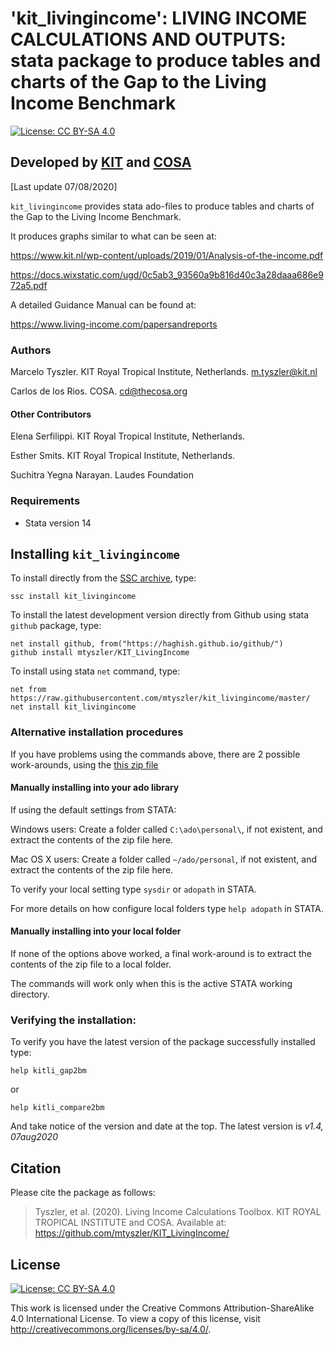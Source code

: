 # 'kit_livingincome': LIVING INCOME CALCULATIONS AND OUTPUTS: stata package to produce tables and charts of the Gap to the Living Income Benchmark
[![License: CC BY-SA 4.0](https://img.shields.io/badge/License-CC%20BY--SA%204.0-lightgrey.svg)](https://creativecommons.org/licenses/by-sa/4.0/)

## Developed by [KIT](http://www.kit.nl) and [COSA](http://thecosa.org/)
[Last update 07/08/2020] 

`kit_livingincome` provides stata ado-files to produce tables and charts of the Gap to the Living Income Benchmark.
 
It produces graphs similar to what can be seen at:

https://www.kit.nl/wp-content/uploads/2019/01/Analysis-of-the-income.pdf

https://docs.wixstatic.com/ugd/0c5ab3_93560a9b816d40c3a28daaa686e972a5.pdf

A detailed Guidance Manual can be found at:

https://www.living-income.com/papersandreports

### Authors

Marcelo Tyszler. KIT Royal Tropical Institute, Netherlands. m.tyszler@kit.nl

Carlos de los Rios. COSA. cd@thecosa.org

#### Other Contributors

Elena Serfilippi. KIT Royal Tropical Institute, Netherlands.

Esther Smits. KIT Royal Tropical Institute, Netherlands.

Suchitra Yegna Narayan. Laudes Foundation


### Requirements

* Stata version 14 

## Installing `kit_livingincome`
To install directly from the [SSC archive](https://econpapers.repec.org/software/bocbocode/S458819.htm), type:
```
ssc install kit_livingincome
```


To install the latest development version directly from Github using stata `github` package, type: 
```
net install github, from("https://haghish.github.io/github/") 
github install mtyszler/KIT_LivingIncome
```

To install using stata `net` command, type:
```
net from https://raw.githubusercontent.com/mtyszler/kit_livingincome/master/
net install kit_livingincome
```

### Alternative installation procedures

If you have problems using the commands above, there are 2 possible work-arounds, using the [this zip file](kit_livingincome.zip)

#### Manually installing into your ado library

If using the default settings from STATA:

Windows users: Create a folder called `C:\ado\personal\`, if not existent, and extract the contents of the zip file here.

Mac OS X users: Create a folder called `~/ado/personal`, if not existent, and extract the contents of the zip file here.

To verify your local setting type `sysdir` or `adopath` in STATA.

For more details on how configure local folders type `help adopath` in STATA.

#### Manually installing into your local folder

If none of the options above worked, a final work-around is to extract the contents of the zip file to a local folder. 

The commands will work only when this is the active STATA working directory.


### Verifying the installation:

To verify you have the latest version of the package successfully installed type:
```
help kitli_gap2bm
```

or

```
help kitli_compare2bm
```

And take notice of the version and date at the top. The latest version is _v1.4, 07aug2020_

## Citation

Please cite the package as follows:

> Tyszler, et al. (2020). Living Income Calculations Toolbox. KIT ROYAL TROPICAL 
INSTITUTE and COSA. Available at: https://github.com/mtyszler/KIT_LivingIncome/

## License
[![License: CC BY-SA 4.0](https://licensebuttons.net/l/by-sa/4.0/80x15.png)](https://creativecommons.org/licenses/by-sa/4.0/)

This work is licensed under the Creative Commons Attribution-ShareAlike 4.0 International License. 
To view a copy of this license, visit http://creativecommons.org/licenses/by-sa/4.0/.


